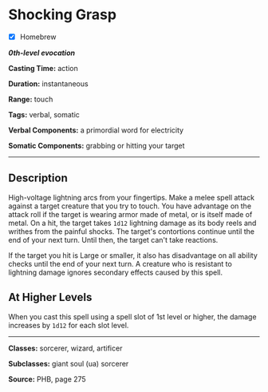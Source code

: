 # Shocking Grasp

- [x] Homebrew

***0th-level evocation***

**Casting Time:** action

**Duration:** instantaneous

**Range:** touch

**Tags:** verbal, somatic

**Verbal Components:** a primordial word for electricity

**Somatic Components:** grabbing or hitting your target

---

## Description
High-voltage lightning arcs from your fingertips. Make a melee spell attack against a target creature that you try to touch. You have advantage on the attack roll if the target is wearing armor made of metal, or is itself made of metal. On a hit, the target takes `1d12` lightning damage as its body reels and writhes from the painful shocks. The target's contortions continue until the end of your next turn. Until then, the target can't take reactions.

If the target you hit is Large or smaller, it also has disadvantage on all ability checks until the end of your next turn. A creature who is resistant to lightning damage ignores secondary effects caused by this spell.

## At Higher Levels
When you cast this spell using a spell slot of 1st level or higher, the damage increases by `1d12` for each slot level.

---

**Classes:** sorcerer, wizard, artificer

**Subclasses:** giant soul (ua) sorcerer

**Source:** PHB, page 275
